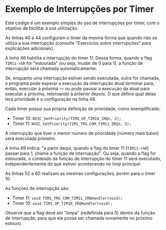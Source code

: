 # Exemplo de Interrupções por Timer

Este código é um exemplo simples do uso de interrupções por timer, com o objetivo de facilitar a sua utilização.

As linhas 40 a 44 configuram o timer da mesma forma que quando não se utiliza a sua interrupção (consulte "Exercícios sobre interrupções" para explicações adicionais).

A linha 46 habilita a interrupção do timer 11. Dessa forma, quando a flag `TIM11->SR` for "estourada" (ou seja, mudar de 0 para 1), a função de interrupção será chamada automaticamente.

Se, enquanto uma interrupção estiver sendo executada, outra for chamada, o programa pode esperar a execução da interrupção atual terminar para, então, executar a próxima — ou pode pausar a execução da atual para executar a próxima, retornando à anterior depois.
O que define qual delas terá prioridade é a configuração na linha 48.

Cada timer possui sua própria definição de prioridade, como exemplificado:

- Timer 10: `NVIC_SetPriority(TIM1_UP_TIM10_IRQn, 2);`
- Timer 11: `NVIC_SetPriority(TIM1_TRG_COM_TIM11_IRQn, 5);`

A interrupção que tiver o menor número de prioridade (número mais baixo) será executada primeiro.

A linha 49 indica: "a partir daqui, quando a flag do timer 11 (`TIM11->SR`) passar para 1, chame a função de interrupção". Ou seja, quando a flag for estourada, o conteúdo da função de interrupção do timer 11 será executado, independentemente do que estiver acontecendo no loop principal.

As linhas 52 a 60 realizam as mesmas configurações, porém para o timer 10.

As funções de interrupção são:

- Timer 11: `void TIM1_TRG_COM_TIM11_IRQHandler(void);`
- Timer 10: `void TIM1_UP_TIM10_IRQHandler(void);`

Observe que a flag deve ser "limpa" (redefinida para 0) dentro da função de interrupção, para que ela possa ser chamada novamente no próximo estouro.
